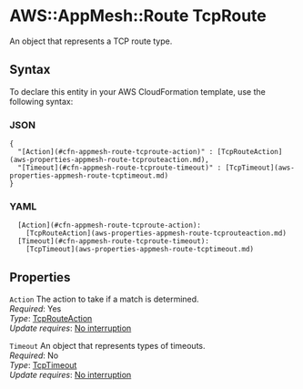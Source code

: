 # AWS::AppMesh::Route TcpRoute<a name="aws-properties-appmesh-route-tcproute"></a>

An object that represents a TCP route type\.

## Syntax<a name="aws-properties-appmesh-route-tcproute-syntax"></a>

To declare this entity in your AWS CloudFormation template, use the following syntax:

### JSON<a name="aws-properties-appmesh-route-tcproute-syntax.json"></a>

```
{
  "[Action](#cfn-appmesh-route-tcproute-action)" : [TcpRouteAction](aws-properties-appmesh-route-tcprouteaction.md),
  "[Timeout](#cfn-appmesh-route-tcproute-timeout)" : [TcpTimeout](aws-properties-appmesh-route-tcptimeout.md)
}
```

### YAML<a name="aws-properties-appmesh-route-tcproute-syntax.yaml"></a>

```
  [Action](#cfn-appmesh-route-tcproute-action): 
    [TcpRouteAction](aws-properties-appmesh-route-tcprouteaction.md)
  [Timeout](#cfn-appmesh-route-tcproute-timeout): 
    [TcpTimeout](aws-properties-appmesh-route-tcptimeout.md)
```

## Properties<a name="aws-properties-appmesh-route-tcproute-properties"></a>

`Action`  <a name="cfn-appmesh-route-tcproute-action"></a>
The action to take if a match is determined\.  
*Required*: Yes  
*Type*: [TcpRouteAction](aws-properties-appmesh-route-tcprouteaction.md)  
*Update requires*: [No interruption](https://docs.aws.amazon.com/AWSCloudFormation/latest/UserGuide/using-cfn-updating-stacks-update-behaviors.html#update-no-interrupt)

`Timeout`  <a name="cfn-appmesh-route-tcproute-timeout"></a>
An object that represents types of timeouts\.   
*Required*: No  
*Type*: [TcpTimeout](aws-properties-appmesh-route-tcptimeout.md)  
*Update requires*: [No interruption](https://docs.aws.amazon.com/AWSCloudFormation/latest/UserGuide/using-cfn-updating-stacks-update-behaviors.html#update-no-interrupt)